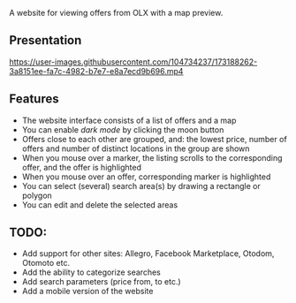 A website for viewing offers from OLX with a map preview.

## Presentation
https://user-images.githubusercontent.com/104734237/173188262-3a8151ee-fa7c-4982-b7e7-e8a7ecd9b696.mp4

## Features
- The website interface consists of a list of offers and a map
- You can enable *dark mode* by clicking the moon button
- Offers close to each other are grouped, and: the lowest price, number of offers and number of distinct locations in the group are shown
- When you mouse over a marker, the listing scrolls to the corresponding offer, and the offer is highlighted
- When you mouse over an offer, corresponding marker is highlighted
- You can select (several) search area(s) by drawing a rectangle or polygon
- You can edit and delete the selected areas

## TODO:
- Add support for other sites: Allegro, Facebook Marketplace, Otodom, Otomoto etc.
- Add the ability to categorize searches
- Add search parameters (price from, to etc.)
- Add a mobile version of the website
